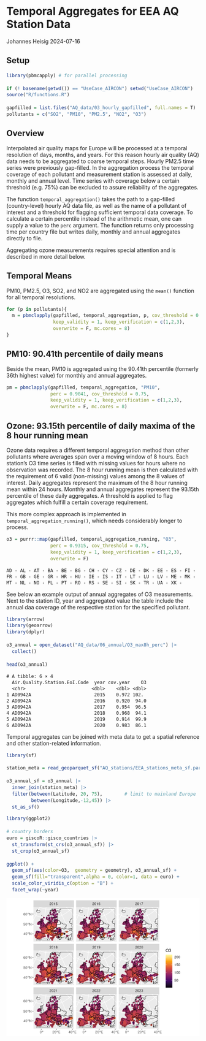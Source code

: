 # Temporal Aggregates for EEA AQ Station Data
Johannes Heisig
2024-07-16

## Setup

``` r
library(pbmcapply) # for parallel processing

if (! basename(getwd()) == "UseCase_AIRCON") setwd("UseCase_AIRCON")
source("R/functions.R") 

gapfilled = list.files("AQ_data/03_hourly_gapfilled", full.names = T)
pollutants = c("SO2", "PM10", "PM2.5", "NO2", "O3")
```

## Overview

Interpolated air quality maps for Europe will be processed at a temporal
resolution of days, months, and years. For this reason hourly air
quality (AQ) data needs to be aggregated to coarse temporal steps.
Hourly PM2.5 time series were previously gap-filled. In the aggregation
process the temporal coverage of each pollutant and measurement station
is assessed at daily, monthly and annual level. Time series with
coverage below a certain threshold (e.g. 75%) can be excluded to assure
reliability of the aggregates.

The function `temporal_aggregation()` takes the path to a gap-filled
(country-level) hourly AQ data file, as well as the name of a pollutant
of interest and a threshold for flagging sufficient temporal data
coverage. To calculate a certain percentile instead of the arithmetic
mean, one can supply a value to the `perc` argument. The function
returns only processing time per country file but writes daily, monthly
and annual aggregates directly to file.

Aggregating ozone measurements requires special attention and is
described in more detail below.

## Temporal Means

PM10, PM2.5, O3, SO2, and NO2 are aggregated using the `mean()` function
for all temporal resolutions.

``` r
for (p in pollutants){
  m = pbmclapply(gapfilled, temporal_aggregation, p, cov_threshold = 0.75,
                 keep_validity = 1, keep_verification = c(1,2,3),
                 overwrite = F, mc.cores = 8)
}
```

## PM10: 90.41th percentile of daily means

Beside the mean, PM10 is aggregated using the 90.41th percentile
(formerly 36th highest value) for monthly and annual aggregates.

``` r
pm = pbmclapply(gapfilled, temporal_aggregation, "PM10", 
                perc = 0.9041, cov_threshold = 0.75,
                keep_validity = 1, keep_verification = c(1,2,3),
                overwrite = F, mc.cores = 8)
```

## Ozone: 93.15th percentile of daily maxima of the 8 hour running mean

Ozone data requires a different temporal aggregation method than other
pollutants where averages span over a moving window of 8 hours. Each
station’s O3 time series is filled with missing values for hours where
no observation was recorded. The 8 hour running mean is then calculated
with the requirement of 6 valid (non-missing) values among the 8 values
of interest. Daily aggregates represent the maximum of the 8 hour
running mean within 24 hours. Monthly and annual aggregates represent
the 93.15th percentile of these daily aggregates. A threshold is applied
to flag aggregates which fulfill a certain coverage requirement.

This more complex approach is implemented in
`temporal_aggregation_running()`, which needs considerably longer to
process.

``` r
o3 = purrr::map(gapfilled, temporal_aggregation_running, "O3",
                perc = 0.9315, cov_threshold = 0.75, 
                keep_validity = 1, keep_verification = c(1,2,3),
                overwrite = F)
```

    AD - AL - AT - BA - BE - BG - CH - CY - CZ - DE - DK - EE - ES - FI - FR - GB - GE - GR - HR - HU - IE - IS - IT - LT - LU - LV - ME - MK - MT - NL - NO - PL - PT - RO - RS - SE - SI - SK - TR - UA - XK - 

See below an example output of annual aggregates of O3 measurements.
Next to the station ID, year and aggregated value the table include the
annual daa coverage of the respective station for the specified
pollutant.

``` r
library(arrow)
library(geoarrow)
library(dplyr)

o3_annual = open_dataset("AQ_data/06_annual/O3_max8h_perc") |> 
  collect()

head(o3_annual) 
```

    # A tibble: 6 × 4
      Air.Quality.Station.EoI.Code  year cov.year    O3
      <chr>                        <dbl>    <dbl> <dbl>
    1 AD0942A                       2015    0.972 102. 
    2 AD0942A                       2016    0.920  94.0
    3 AD0942A                       2017    0.954  96.5
    4 AD0942A                       2018    0.968  94.1
    5 AD0942A                       2019    0.914  99.9
    6 AD0942A                       2020    0.983  86.1

Temporal aggregates can be joined with meta data to get a spatial
reference and other station-related information.

``` r
library(sf)

station_meta = read_geoparquet_sf("AQ_stations/EEA_stations_meta_sf.parquet")  

o3_annual_sf = o3_annual |> 
  inner_join(station_meta) |> 
  filter(between(Latitude, 20, 75),        # limit to mainland Europe
         between(Longitude,-12,45)) |> 
  st_as_sf()
```

``` r
library(ggplot2)

# country borders
euro = giscoR::gisco_countries |>   
  st_transform(st_crs(o3_annual_sf)) |> 
  st_crop(o3_annual_sf)

ggplot() +
  geom_sf(aes(color=O3,  geometry = geometry), o3_annual_sf) +
  geom_sf(fill="transparent",alpha = 0, color=1, data = euro) +
  scale_color_viridis_c(option = "B") +
  facet_wrap(~year)
```

![](EEA_AQ_data_temporal_aggregation_files/figure-commonmark/plot-1.png)
